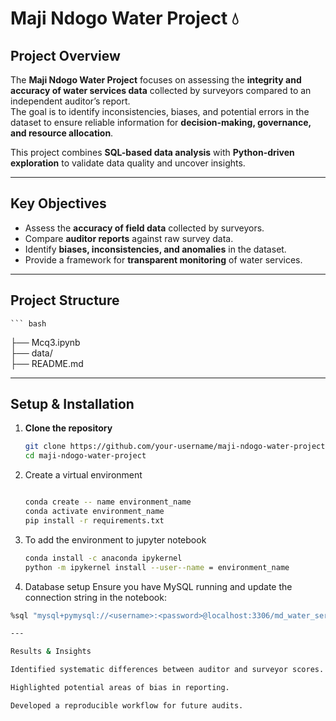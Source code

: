 # Maji Ndogo Water Project 💧

##  Project Overview
The **Maji Ndogo Water Project** focuses on assessing the **integrity and accuracy of water services data** collected by surveyors compared to an independent auditor’s report.  
The goal is to identify inconsistencies, biases, and potential errors in the dataset to ensure reliable information for **decision-making, governance, and resource allocation**.

This project combines **SQL-based data analysis** with **Python-driven exploration** to validate data quality and uncover insights.

---

##  Key Objectives
- Assess the **accuracy of field data** collected by surveyors.  
- Compare **auditor reports** against raw survey data.  
- Identify **biases, inconsistencies, and anomalies** in the dataset.  
- Provide a framework for **transparent monitoring** of water services.  

---


##  Project Structure
    ``` bash

  ├── Mcq3.ipynb      
  ├── data/            
  ├── README.md

--- 

##  Setup & Installation

1. **Clone the repository**
   ```bash
   git clone https://github.com/your-username/maji-ndogo-water-project.git
   cd maji-ndogo-water-project
   
2. Create a virtual environment
    ```bash

   conda create -- name environment_name
   conda activate environment_name
   pip install -r requirements.txt
    
3. To add the environment to jupyter notebook
    ```bash
    conda install -c anaconda ipykernel
    python -m ipykernel install --user--name = environment_name

4. Database setup
Ensure you have MySQL running and update the connection string in the notebook:
``` bash
%sql "mysql+pymysql://<username>:<password>@localhost:3306/md_water_services"

---

Results & Insights

Identified systematic differences between auditor and surveyor scores.

Highlighted potential areas of bias in reporting.

Developed a reproducible workflow for future audits.







